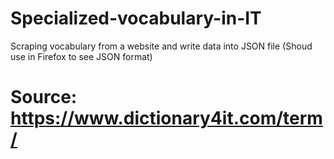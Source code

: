# Specialized-vocabulary-in-IT
Scraping vocabulary from a website and write data into JSON file (Shoud use in Firefox to see JSON format)

# Source: https://www.dictionary4it.com/term/
